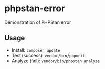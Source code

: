 # phpstan-error
Demonstration of PHPStan error

## Usage

* Install: `composer update`
* Test (success): `vendor/bin/phpunit`
* Analyze (fail): `vendor/bin/phpstan analyze`
